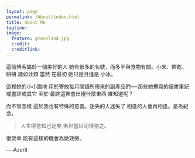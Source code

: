 ```yaml
---
layout: page
permalink: /About/index.html  
title: About Me
tagline:   
image:
  feature: grassland.jpg  
  credit:  
  creditlink:  
---
```



這個博客屬於一個美好的人 她有很多的名號，而多半與食物有關。小米、餅乾、餅餅 諸如此類 當然 在最初 她只是且僅是 小冰。

這裡她的小小園地 用於寄放每月閱讀所帶來的副產品們──那些她撰寫的讀書筆記或書評或其它 至於 最終這裡會出現什麼東西 誰知道呢？

而不管怎樣 這於我也有特殊的意義。迷失的人迷失了 相逢的人會再相逢。是為紀念。

> 人生得意知己足矣 斯世當以同懷視之。

很榮幸 能有這樣的機會為她效勞。

──Azeril